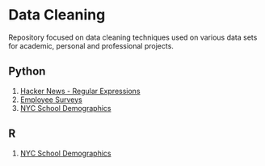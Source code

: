 # Data Cleaning
Repository focused on data cleaning techniques used on various data sets for academic, personal and professional projects.


## Python
1. [Hacker News - Regular Expressions](https://github.com/jasonmchlee/data-cleaning/tree/master/Hacker%20News%20-%20Regular%20Expressions)
2. [Employee Surveys](https://github.com/jasonmchlee/data-cleaning/tree/master/Employee%20Survey%20Analysis)
3. [NYC School Demographics](https://github.com/jasonmchlee/data-cleaning/tree/master/NYC%20School%20Demographics)

## R
1. [NYC School Demographics](https://github.com/jasonmchlee/data-cleaning/tree/master/NYC%20School%20Demographics)
